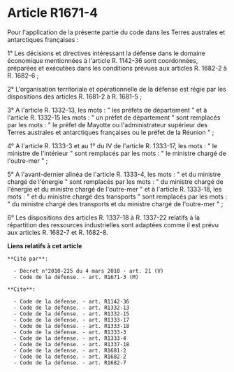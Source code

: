 # Article R1671-4

Pour l'application de la présente partie du code dans les Terres australes et antarctiques françaises : 

1° Les décisions et directives intéressant la défense dans le domaine économique mentionnées à l'article R. 1142-36 sont
coordonnées, préparées et exécutées dans les conditions prévues aux articles R. 1682-2 à R. 1682-6 ; 

2° L'organisation territoriale et opérationnelle de la défense est régie par les dispositions des articles R. 1681-2 à R.
1681-5 ; 

3° A l'article R. 1332-13, les mots : " les préfets de département " et à l'article R. 1332-15 les mots : " un préfet de
département " sont remplacés par les mots : " le préfet de Mayotte ou l'administrateur supérieur des Terres australes et
antarctiques françaises ou le préfet de la Réunion " ; 

4° A l'article R. 1333-3 et au 1° du IV de l'article R. 1333-17, les mots : " le ministre de l'intérieur " sont remplacés par
les mots : " le ministre chargé de l'outre-mer " ; 

5° A l'avant-dernier alinéa de l'article R. 1333-4, les mots : " et du ministre chargé de l'énergie " sont remplacés par les
mots : " du ministre chargé de l'énergie et du ministre chargé de l'outre-mer " et à l'article R. 1333-18, les mots : " et du
ministre chargé des transports " sont remplacés par les mots : " du ministre chargé des transports et du ministre chargé de
l'outre-mer " ; 

6° Les dispositions des articles R. 1337-18 à R. 1337-22 relatifs à la répartition des ressources industrielles sont adaptées
comme il est prévu aux articles R. 1682-7 et R. 1682-8.

**Liens relatifs à cet article**

	**Cité par**:

	  - Décret n°2010-225 du 4 mars 2010 - art. 21 (V)
	  - Code de la défense. - art. R1671-3 (M)

	**Cite**:

	  - Code de la défense. - art. R1142-36
	  - Code de la défense. - art. R1332-13
	  - Code de la défense. - art. R1332-15
	  - Code de la défense. - art. R1333-17
	  - Code de la défense. - art. R1333-18
	  - Code de la défense. - art. R1333-3
	  - Code de la défense. - art. R1333-4
	  - Code de la défense. - art. R1337-18
	  - Code de la défense. - art. R1681-2
	  - Code de la défense. - art. R1682-2
	  - Code de la défense. - art. R1682-7
